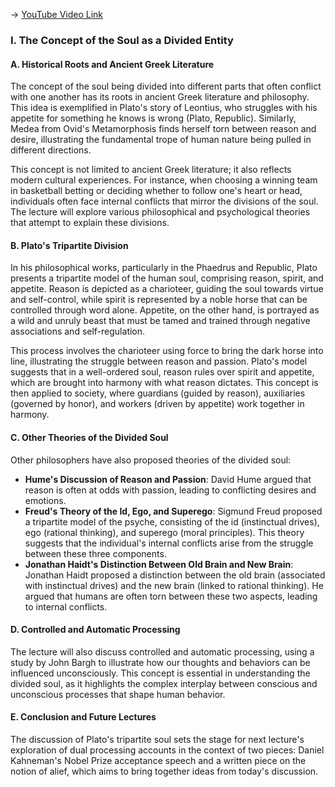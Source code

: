 -> [YouTube Video Link](https://www.youtube.com/watch?v=1ojnSKzI2BE&list=PL3F6BC200B2930084&index=3&pp=iAQB)

### I. The Concept of the Soul as a Divided Entity
#### A. Historical Roots and Ancient Greek Literature

The concept of the soul being divided into different parts that often conflict with one another has its roots in ancient Greek literature and philosophy. This idea is exemplified in Plato's story of Leontius, who struggles with his appetite for something he knows is wrong (Plato, Republic). Similarly, Medea from Ovid's Metamorphosis finds herself torn between reason and desire, illustrating the fundamental trope of human nature being pulled in different directions.

This concept is not limited to ancient Greek literature; it also reflects modern cultural experiences. For instance, when choosing a winning team in basketball betting or deciding whether to follow one's heart or head, individuals often face internal conflicts that mirror the divisions of the soul. The lecture will explore various philosophical and psychological theories that attempt to explain these divisions.

#### B. Plato's Tripartite Division

In his philosophical works, particularly in the Phaedrus and Republic, Plato presents a tripartite model of the human soul, comprising reason, spirit, and appetite. Reason is depicted as a charioteer, guiding the soul towards virtue and self-control, while spirit is represented by a noble horse that can be controlled through word alone. Appetite, on the other hand, is portrayed as a wild and unruly beast that must be tamed and trained through negative associations and self-regulation.

This process involves the charioteer using force to bring the dark horse into line, illustrating the struggle between reason and passion. Plato's model suggests that in a well-ordered soul, reason rules over spirit and appetite, which are brought into harmony with what reason dictates. This concept is then applied to society, where guardians (guided by reason), auxiliaries (governed by honor), and workers (driven by appetite) work together in harmony.

#### C. Other Theories of the Divided Soul

Other philosophers have also proposed theories of the divided soul:

*   **Hume's Discussion of Reason and Passion**: David Hume argued that reason is often at odds with passion, leading to conflicting desires and emotions.
*   **Freud's Theory of the Id, Ego, and Superego**: Sigmund Freud proposed a tripartite model of the psyche, consisting of the id (instinctual drives), ego (rational thinking), and superego (moral principles). This theory suggests that the individual's internal conflicts arise from the struggle between these three components.
*   **Jonathan Haidt's Distinction Between Old Brain and New Brain**: Jonathan Haidt proposed a distinction between the old brain (associated with instinctual drives) and the new brain (linked to rational thinking). He argued that humans are often torn between these two aspects, leading to internal conflicts.

#### D. Controlled and Automatic Processing

The lecture will also discuss controlled and automatic processing, using a study by John Bargh to illustrate how our thoughts and behaviors can be influenced unconsciously. This concept is essential in understanding the divided soul, as it highlights the complex interplay between conscious and unconscious processes that shape human behavior.

#### E. Conclusion and Future Lectures

The discussion of Plato's tripartite soul sets the stage for next lecture's exploration of dual processing accounts in the context of two pieces: Daniel Kahneman's Nobel Prize acceptance speech and a written piece on the notion of alief, which aims to bring together ideas from today's discussion.